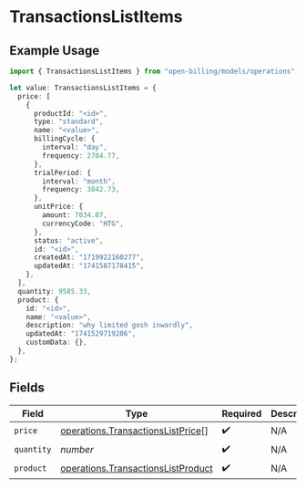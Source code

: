 # TransactionsListItems

## Example Usage

```typescript
import { TransactionsListItems } from "open-billing/models/operations";

let value: TransactionsListItems = {
  price: [
    {
      productId: "<id>",
      type: "standard",
      name: "<value>",
      billingCycle: {
        interval: "day",
        frequency: 2704.77,
      },
      trialPeriod: {
        interval: "month",
        frequency: 3842.73,
      },
      unitPrice: {
        amount: 7034.07,
        currencyCode: "HTG",
      },
      status: "active",
      id: "<id>",
      createdAt: "1719922160277",
      updatedAt: "1741587178415",
    },
  ],
  quantity: 9585.33,
  product: {
    id: "<id>",
    name: "<value>",
    description: "why limited gosh inwardly",
    updatedAt: "1741529719206",
    customData: {},
  },
};
```

## Fields

| Field                                                                                    | Type                                                                                     | Required                                                                                 | Description                                                                              |
| ---------------------------------------------------------------------------------------- | ---------------------------------------------------------------------------------------- | ---------------------------------------------------------------------------------------- | ---------------------------------------------------------------------------------------- |
| `price`                                                                                  | [operations.TransactionsListPrice](../../models/operations/transactionslistprice.md)[]   | :heavy_check_mark:                                                                       | N/A                                                                                      |
| `quantity`                                                                               | *number*                                                                                 | :heavy_check_mark:                                                                       | N/A                                                                                      |
| `product`                                                                                | [operations.TransactionsListProduct](../../models/operations/transactionslistproduct.md) | :heavy_check_mark:                                                                       | N/A                                                                                      |